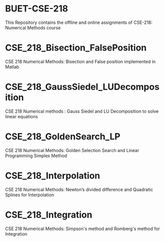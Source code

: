 # BUET-CSE-218
This Repository contains the offline and online assignments of CSE-218: Numerical Methods course

# CSE_218_Bisection_FalsePosition
CSE 218 Numerical Methods: Bisection and False position implemented in Matlab

# CSE_218_GaussSiedel_LUDecomposition
CSE 218 Numerical methods : Gauss Siedel and LU Decomposition to solve linear equations

# CSE_218_GoldenSearch_LP
CSE 218 Numerical Methods: Golden Selection Search and Linear Programming Simplex Method

# CSE_218_Interpolation
CSE 218 Numerical Methods: Newton’s divided difference and Quadratic Splines for Interpolation

# CSE_218_Integration
CSE 218 Numerical Methods: Simpson's method and Romberg's method for Integration
